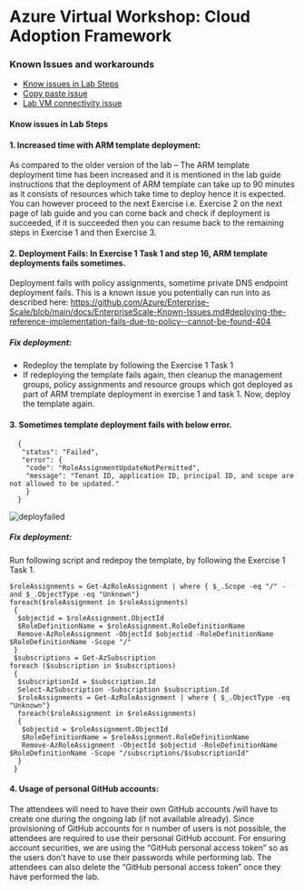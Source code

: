 # Azure Virtual Workshop: Cloud Adoption Framework

### Known Issues and workarounds
- [Know issues in Lab Steps](#know-issues-in-lab-steps)
- [Copy paste issue](https://docs.cloudlabs.ai/Learner/Troubleshooting/CopyPaste)
- [Lab VM connectivity issue](https://docs.cloudlabs.ai/Learner/Troubleshooting/RDP)

#### Know issues in Lab Steps 

#### 1. Increased time with ARM template deployment:
As compared to the older version of the lab – The ARM template deployment time has been increased and it is mentioned in the lab guide instructions that the deployment of ARM template can take up to 90 minutes as it consists of resources which take time to deploy hence it is expected. You can however proceed to the next Exercise i.e. Exercise 2 on the next page of lab guide and you can come back and check if deployment is succeeded, if it is succeeded then you can resume back to the remaining steps in Exercise 1 and then Exercise 3.

#### 2. Deployment Fails: In Exercise 1 Task 1 and step 16, ARM template deployments fails sometimes.

Deployment fails with policy assignments, sometime private DNS endpoint deployment fails. This is a known issue you potentially can run into as described here: https://github.com/Azure/Enterprise-Scale/blob/main/docs/EnterpriseScale-Known-Issues.md#deploying-the-reference-implementation-fails-due-to-policy--cannot-be-found-404

##### Fix deployment: 
* Redeploy the template by following the Exercise 1 Task 1
* If redeploying the template fails again, then cleanup the management groups, policy assignments and resource groups which got deployed as part of ARM tremplate deployment in exercise 1 and task 1. Now, deploy the template again.

#### 3.  Sometimes template deployment fails with below error.
       
```
  {
   "status": "Failed",
   "error": {
    "code": "RoleAssignmentUpdateNotPermitted",
    "message": "Tenant ID, application ID, principal ID, and scope are not allowed to be updated."
    }
  }
```
     
  ![deployfailed](https://user-images.githubusercontent.com/27498287/149208290-d9743cca-b6f7-4a35-864c-343ff3287fa0.png)
       
##### Fix deployment: 
    
Run following script and redepoy the template, by following the Exercise 1 Task 1.
```
$roleAssignments = Get-AzRoleAssignment | where { $_.Scope -eq "/" -and $_.ObjectType -eq "Unknown"}
foreach($roleAssignment in $roleAssignments)
 {
  $objectid = $roleAssignment.ObjectId
  $RoleDefinitionName = $roleAssignment.RoleDefinitionName
  Remove-AzRoleAssignment -ObjectId $objectid -RoleDefinitionName $RoleDefinitionName -Scope "/"
 }
 $subscriptions = Get-AzSubscription
foreach ($subscription in $subscriptions)
 {
  $subscriptionId = $subscription.Id
  Select-AzSubscription -Subscription $subscription.Id
  $roleAssignments = Get-AzRoleAssignment | where { $_.ObjectType -eq "Unknown"}
  foreach($roleAssignment in $roleAssignments)
  {
   $objectid = $roleAssignment.ObjectId
   $RoleDefinitionName = $roleAssignment.RoleDefinitionName
   Remove-AzRoleAssignment -ObjectId $objectid -RoleDefinitionName $RoleDefinitionName -Scope "/subscriptions/$subscriptionId"
  }
 }
```
    
#### 4. Usage of personal GitHub accounts:
The attendees will need to have their own GitHub accounts /will have to create one during the ongoing lab (if not available already). Since provisioning of GitHub accounts for n number of users is not possible, the attendees are required to use their personal GitHub account. For ensuring account securities, we are using the “GitHub personal access token” so as the users don’t have to use their passwords while performing lab. The attendees can also delete the “GitHub personal access token” once they have performed the lab.
